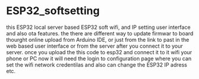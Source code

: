 # ESP32_softsetting
this ESP32 local server based ESP32 soft wifi, and IP setting user interface and also ota features. the there are different way to update firmwar to board thourght online upload from Arduino IDE, or just from the link to past in the web based user interface or from the server after you connect it to your server. once you upload the this code to esp32 and connect it to it wifi your phone or PC now it will need the login to configuration page where you can set the wifi network credentilas and also can change the ESP32 IP adress etc.
